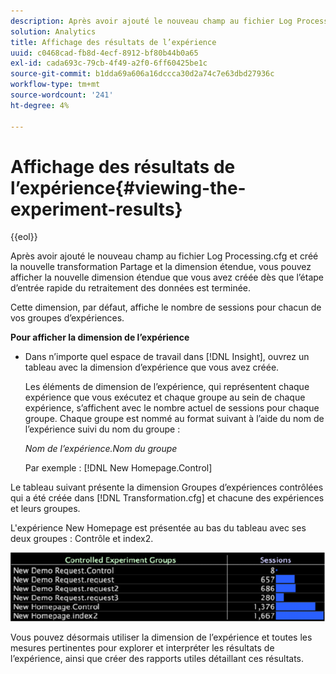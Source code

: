 ```yaml
---
description: Après avoir ajouté le nouveau champ au fichier Log Processing.cfg et créé la nouvelle transformation Partage et la dimension étendue, vous pouvez afficher la nouvelle dimension étendue que vous avez créée dès que l’étape d’entrée rapide du retraitement des données est terminée.
solution: Analytics
title: Affichage des résultats de l’expérience
uuid: c0468cad-fb8d-4ecf-8912-bf80b44b0a65
exl-id: cada693c-79cb-4f49-a2f0-6ff60425be1c
source-git-commit: b1dda69a606a16dccca30d2a74c7e63dbd27936c
workflow-type: tm+mt
source-wordcount: '241'
ht-degree: 4%

---
```


# Affichage des résultats de l’expérience{#viewing-the-experiment-results}

{{eol}}

Après avoir ajouté le nouveau champ au fichier Log Processing.cfg et créé la nouvelle transformation Partage et la dimension étendue, vous pouvez afficher la nouvelle dimension étendue que vous avez créée dès que l’étape d’entrée rapide du retraitement des données est terminée.

Cette dimension, par défaut, affiche le nombre de sessions pour chacun de vos groupes d’expériences.

**Pour afficher la dimension de l’expérience**

* Dans n’importe quel espace de travail dans [!DNL Insight], ouvrez un tableau avec la dimension d’expérience que vous avez créée.

   Les éléments de dimension de l’expérience, qui représentent chaque expérience que vous exécutez et chaque groupe au sein de chaque expérience, s’affichent avec le nombre actuel de sessions pour chaque groupe. Chaque groupe est nommé au format suivant à l’aide du nom de l’expérience suivi du nom du groupe :

   *Nom de l’expérience.Nom du groupe*

   Par exemple : [!DNL New Homepage.Control]

Le tableau suivant présente la dimension Groupes d’expériences contrôlées qui a été créée dans [!DNL Transformation.cfg] et chacune des expériences et leurs groupes.

L&#39;expérience New Homepage est présentée au bas du tableau avec ses deux groupes : Contrôle et index2.

![](assets/controlledexpgrps.png)

Vous pouvez désormais utiliser la dimension de l’expérience et toutes les mesures pertinentes pour explorer et interpréter les résultats de l’expérience, ainsi que créer des rapports utiles détaillant ces résultats.
